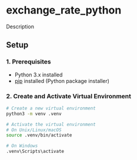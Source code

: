 # exchange_rate_python
Description

## Setup

### 1. Prerequisites

- Python 3.x installed
- [pip](https://pip.pypa.io/en/stable/installation/) installed (Python package installer)

### 2. Create and Activate Virtual Environment

```bash
# Create a new virtual environment
python3 -m venv .venv

# Activate the virtual environment
# On Unix/Linux/macOS
source .venv/bin/activate

# On Windows
.venv\Scripts\activate
